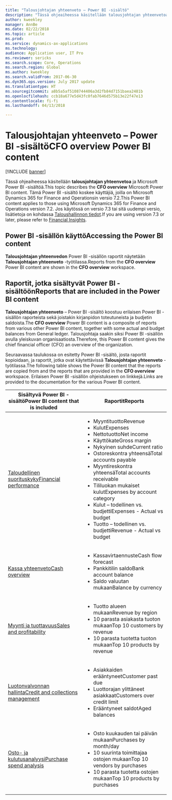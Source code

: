 ```yaml
---
title: "Talousjohtajan yhteenveto – Power BI -sisältö"
description: "Tässä ohjeaiheessa käsitellään talousjohtajan yhteenvetoa ja Microsoft Power BI -sisältöä."
author: kweekley
manager: AnnBe
ms.date: 02/22/2018
ms.topic: article
ms.prod: 
ms.service: dynamics-ax-applications
ms.technology: 
audience: Application user, IT Pro
ms.reviewer: sericks
ms.search.scope: Core, Operations
ms.search.region: Global
ms.author: kweekley
ms.search.validFrom: 2017-06-30
ms.dyn365.ops.version: July 2017 update
ms.translationtype: HT
ms.sourcegitcommit: a8b5a5af5108744406a3d2fb84d7151baea2481b
ms.openlocfilehash: ccb18a677e5d43fc0fab7646d575b13e22f47e13
ms.contentlocale: fi-fi
ms.lasthandoff: 04/13/2018

---
```


# <a name="cfo-overview-power-bi-content"></a><span data-ttu-id="6478e-103">Talousjohtajan yhteenveto – Power BI -sisältö</span><span class="sxs-lookup"><span data-stu-id="6478e-103">CFO overview Power BI content</span></span>

[!INCLUDE [banner](../includes/banner.md)] 

<span data-ttu-id="6478e-104">Tässä ohjeaiheessa käsitellään **talousjohtajan yhteenvetoa** ja Microsoft Power BI -sisältöä.</span><span class="sxs-lookup"><span data-stu-id="6478e-104">This topic describes the **CFO overview** Microsoft Power BI content.</span></span> <span data-ttu-id="6478e-105">Tämä Power BI -sisältö koskee käyttäjiä, joilla on Microsoft Dynamics 365 for Finance and Operationsin versio 7.2.</span><span class="sxs-lookup"><span data-stu-id="6478e-105">This Power BI content applies to those using Microsoft Dynamics 365 for Finance and Operations version 7.2.</span></span> <span data-ttu-id="6478e-106">Jos käytössä on versio 7.3 tai sitä uudempi versio, lisätietoja on kohdassa [Taloushallinnon tiedot](financial-insights.md).</span><span class="sxs-lookup"><span data-stu-id="6478e-106">If you are using version 7.3 or later, please refer to [Financial Insights](financial-insights.md).</span></span>


## <a name="accessing-the-power-bi-content"></a><span data-ttu-id="6478e-107">Power BI -sisällön käyttö</span><span class="sxs-lookup"><span data-stu-id="6478e-107">Accessing the Power BI content</span></span>

<span data-ttu-id="6478e-108">**Talousjohtajan yhteenvedon** Power BI -sisällön raportit näytetään **Talousjohtajan yhteenveto** -työtilassa.</span><span class="sxs-lookup"><span data-stu-id="6478e-108">Reports from the **CFO overview** Power BI content are shown in the **CFO overview** workspace.</span></span>

## <a name="reports-that-are-included-in-the-power-bi-content"></a><span data-ttu-id="6478e-109">Raportit, jotka sisältyvät Power BI -sisältöön</span><span class="sxs-lookup"><span data-stu-id="6478e-109">Reports that are included in the Power BI content</span></span>
<span data-ttu-id="6478e-110">**Talousjohtajan yhteenveto** – Power BI -sisältö koostuu erilaisen Power BI -sisällön raporteista sekä joistakin kirjanpidon toteutuneista ja budjetin saldoista.</span><span class="sxs-lookup"><span data-stu-id="6478e-110">The **CFO overview** Power BI content is a composite of reports from various other Power BI content, together with some actual and budget balances from General ledger.</span></span> <span data-ttu-id="6478e-111">Talousjohtaja saakin siksi Power BI -sisällön avulla yleiskuvan organisaatiosta.</span><span class="sxs-lookup"><span data-stu-id="6478e-111">Therefore, this Power BI content gives the chief financial officer (CFO) an overview of the organization.</span></span>

<span data-ttu-id="6478e-112">Seuraavassa taulukossa on esitetty Power BI -sisältö, josta raportit kopioidaan, ja raportit, jotka ovat käytettävissä **Talousjohtajan yhteenveto** -työtilassa.</span><span class="sxs-lookup"><span data-stu-id="6478e-112">The following table shows the Power BI content that the reports are copied from and the reports that are provided in the **CFO overview** workspace.</span></span> <span data-ttu-id="6478e-113">Erilaisen Power BI -sisällön ohjeistukseen on linkkejä.</span><span class="sxs-lookup"><span data-stu-id="6478e-113">Links are provided to the documentation for the various Power BI content.</span></span>

| <span data-ttu-id="6478e-114">Sisältyvä Power BI -sisältö</span><span class="sxs-lookup"><span data-stu-id="6478e-114">Power BI content that is included</span></span>     | <span data-ttu-id="6478e-115">Raportit</span><span class="sxs-lookup"><span data-stu-id="6478e-115">Reports</span></span> |
|---------------------------------------|---------|
| [<span data-ttu-id="6478e-116">Taloudellinen suorituskyky</span><span class="sxs-lookup"><span data-stu-id="6478e-116">Financial performance</span></span>](financial-performance-power-bi-content-pack.md) | <ul><li><span data-ttu-id="6478e-117">Myyntituotto</span><span class="sxs-lookup"><span data-stu-id="6478e-117">Revenue</span></span></li><li><span data-ttu-id="6478e-118">Kulut</span><span class="sxs-lookup"><span data-stu-id="6478e-118">Expenses</span></span></li><li><span data-ttu-id="6478e-119">Nettotuotto</span><span class="sxs-lookup"><span data-stu-id="6478e-119">Net income</span></span></li><li><span data-ttu-id="6478e-120">Käyttökate</span><span class="sxs-lookup"><span data-stu-id="6478e-120">Gross margin</span></span></li><li><span data-ttu-id="6478e-121">Nykyinen suhde</span><span class="sxs-lookup"><span data-stu-id="6478e-121">Current ratio</span></span></li><li><span data-ttu-id="6478e-122">Ostoreskontra yhteensä</span><span class="sxs-lookup"><span data-stu-id="6478e-122">Total accounts payable</span></span></li><li><span data-ttu-id="6478e-123">Myyntireskontra yhteensä</span><span class="sxs-lookup"><span data-stu-id="6478e-123">Total accounts receivable</span></span></li><li><span data-ttu-id="6478e-124">Tililuokan mukaiset kulut</span><span class="sxs-lookup"><span data-stu-id="6478e-124">Expenses by account category</span></span></li><li><span data-ttu-id="6478e-125">Kulut – todellinen vs. budjetti</span><span class="sxs-lookup"><span data-stu-id="6478e-125">Expenses - Actual vs budget</span></span></li><li><span data-ttu-id="6478e-126">Tuotto – todellinen vs. budjetti</span><span class="sxs-lookup"><span data-stu-id="6478e-126">Revenue - Actual vs budget</span></span></li></ul> |
| [<span data-ttu-id="6478e-127">Kassa yhteenveto</span><span class="sxs-lookup"><span data-stu-id="6478e-127">Cash overview</span></span>](../../financials/cash-bank-management/Cash-Overview-Power-BI-content.md) | <ul><li><span data-ttu-id="6478e-128">Kassavirtaennuste</span><span class="sxs-lookup"><span data-stu-id="6478e-128">Cash flow forecast</span></span></li><li><span data-ttu-id="6478e-129">Pankkitilin saldo</span><span class="sxs-lookup"><span data-stu-id="6478e-129">Bank account balance</span></span></li><li><span data-ttu-id="6478e-130">Saldo valuutan mukaan</span><span class="sxs-lookup"><span data-stu-id="6478e-130">Balance by currency</span></span></li></ul> |
| [<span data-ttu-id="6478e-131">Myynti ja tuottavuus</span><span class="sxs-lookup"><span data-stu-id="6478e-131">Sales and profitability</span></span>](sales-profitability-performance-content-pack.md) | <ul><li><span data-ttu-id="6478e-132">Tuotto alueen mukaan</span><span class="sxs-lookup"><span data-stu-id="6478e-132">Revenue by region</span></span></li><li><span data-ttu-id="6478e-133">10 parasta asiakasta tuoton mukaan</span><span class="sxs-lookup"><span data-stu-id="6478e-133">Top 10 customers by revenue</span></span></li><li><span data-ttu-id="6478e-134">10 parasta tuotetta tuoton mukaan</span><span class="sxs-lookup"><span data-stu-id="6478e-134">Top 10 products by revenue</span></span></li></ul> |
| [<span data-ttu-id="6478e-135">Luotonvalvonnan hallinta</span><span class="sxs-lookup"><span data-stu-id="6478e-135">Credit and collections management</span></span>](../../financials/accounts-receivable/credit-collections-power-bi.md) | <ul><li><span data-ttu-id="6478e-136">Asiakkaiden erääntyneet</span><span class="sxs-lookup"><span data-stu-id="6478e-136">Customer past due</span></span></li><li><span data-ttu-id="6478e-137">Luottorajan ylittäneet asiakkaat</span><span class="sxs-lookup"><span data-stu-id="6478e-137">Customers over credit limit</span></span></li><li><span data-ttu-id="6478e-138">Erääntyneet saldot</span><span class="sxs-lookup"><span data-stu-id="6478e-138">Aged balances</span></span></li></ul> |
| [<span data-ttu-id="6478e-139">Osto- ja kulutusanalyysi</span><span class="sxs-lookup"><span data-stu-id="6478e-139">Purchase spend analysis</span></span>](../../financials/accounts-receivable/credit-collections-power-bi.md) | <ul><li><span data-ttu-id="6478e-140">Osto kuukauden tai päivän mukaan</span><span class="sxs-lookup"><span data-stu-id="6478e-140">Purchases by month/day</span></span></li><li><span data-ttu-id="6478e-141">10 suurinta toimittajaa ostojen mukaan</span><span class="sxs-lookup"><span data-stu-id="6478e-141">Top 10 vendors by purchases</span></span></li><li><span data-ttu-id="6478e-142">10 parasta tuotetta ostojen mukaan</span><span class="sxs-lookup"><span data-stu-id="6478e-142">Top 10 products by purchases</span></span></li></ul> |



